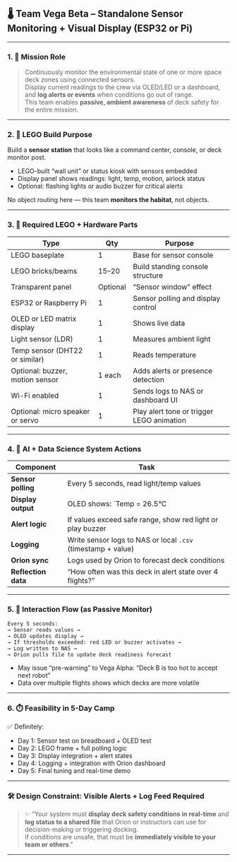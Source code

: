 
## 🌡️ Team Vega Beta – Standalone Sensor Monitoring + Visual Display (ESP32 or Pi)

---

### 1. 🎯 **Mission Role**  
> Continuously monitor the environmental state of one or more space deck zones using connected sensors.  
Display current readings to the crew via OLED/LED or a dashboard, and **log alerts or events** when conditions go out of range.  
This team enables **passive, ambient awareness** of deck safety for the entire mission.

---

### 2. 🧱 **LEGO Build Purpose**  
Build a **sensor station** that looks like a command center, console, or deck monitor post.  
- LEGO-built “wall unit” or status kiosk with sensors embedded  
- Display panel shows readings: light, temp, motion, airlock status  
- Optional: flashing lights or audio buzzer for critical alerts

No object routing here — this team **monitors the habitat**, not objects.

---

### 3. 🧰 **Required LEGO + Hardware Parts**

| Type | Qty | Purpose |
|------|-----|---------|
| LEGO baseplate | 1 | Base for sensor console |
| LEGO bricks/beams | 15–20 | Build standing console structure |
| Transparent panel | Optional | “Sensor window” effect |
| ESP32 or Raspberry Pi | 1 | Sensor polling and display control |
| OLED or LED matrix display | 1 | Shows live data |
| Light sensor (LDR) | 1 | Measures ambient light |
| Temp sensor (DHT22 or similar) | 1 | Reads temperature |
| Optional: buzzer, motion sensor | 1 each | Adds alerts or presence detection |
| Wi-Fi enabled | 1 | Sends logs to NAS or dashboard UI |
| Optional: micro speaker or servo | 1 | Play alert tone or trigger LEGO animation

---

### 4. 🧪 **AI + Data Science System Actions**

| Component | Task |
|----------|------|
| **Sensor polling** | Every 5 seconds, read light/temp values |
| **Display output** | OLED shows: `Temp = 26.5°C | Light = 41%` |
| **Alert logic** | If values exceed safe range, show red light or play buzzer |
| **Logging** | Write sensor logs to NAS or local `.csv` (timestamp + value) |
| **Orion sync** | Logs used by Orion to forecast deck conditions |
| **Reflection data** | “How often was this deck in alert state over 4 flights?”

---

### 5. 🔁 **Interaction Flow (as Passive Monitor)**

```plaintext
Every 5 seconds:
→ Sensor reads values →
→ OLED updates display →
→ If thresholds exceeded: red LED or buzzer activates →
→ Log written to NAS →
→ Orion pulls file to update deck readiness forecast
```

- May issue “pre-warning” to Vega Alpha: “Deck B is too hot to accept next robot”
- Data over multiple flights shows which decks are more volatile

---

### 6. ⏱️ **Feasibility in 5-Day Camp**

✅ Definitely:
- Day 1: Sensor test on breadboard + OLED test
- Day 2: LEGO frame + full polling logic
- Day 3: Display integration + alert states
- Day 4: Logging + integration with Orion dashboard
- Day 5: Final tuning and real-time demo

---

### 🛠️ **Design Constraint: Visible Alerts + Log Feed Required**

> ✨ “Your system must **display deck safety conditions in real-time** and **log status to a shared file** that Orion or instructors can use for decision-making or triggering docking.  
If conditions are unsafe, that must be **immediately visible to your team or others**.”

---

